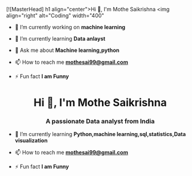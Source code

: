 [![MasterHead]
h1 align="center">Hi 👋, I'm Mothe Saikrishna</h1>
<img align="right" alt="Coding" width="400" 



- 🔭 I’m currently working on **machine learning**

- 🌱 I’m currently learning **Data anlayst**

- 💬 Ask me about **Machine learning,python**

- 📫 How to reach me **mothesai99@gmail.com**

- ⚡ Fun fact **I am Funny**
<h1 align="center">Hi 👋, I'm Mothe Saikrishna</h1>
<h3 align="center">A passionate Data analyst from India</h3>


- 🌱 I’m currently learning **Python,machine learning,sql,statistics,Data visualization**

- 📫 How to reach me **mothesai99@gmail.com**

- ⚡ Fun fact **I am Funny**
